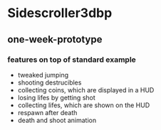 # Sidescroller3dbp

## one-week-prototype
### features on top of standard example 
* tweaked jumping
* shooting destrucibles
* collecting coins, which are displayed in a HUD
* losing lifes by getting shot
* collecting lifes, which are shown on the HUD
* respawn after death
* death and shoot animation
